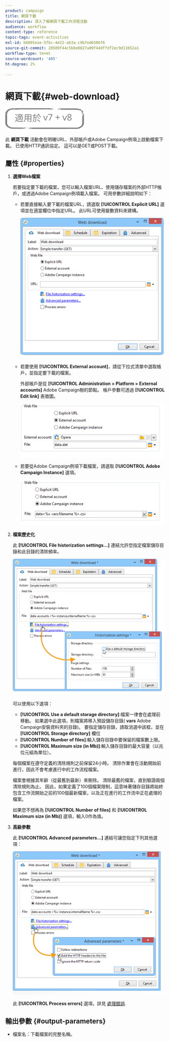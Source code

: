 ```yaml
---
product: campaign
title: 網頁下載
description: 深入了解網頁下載工作流程活動
audience: workflow
content-type: reference
topic-tags: event-activities
exl-id: b6005eae-5fbc-4e22-ab3a-c9b7ed6506f6
source-git-commit: 20509f44c5b8e0827a09f44dffdf2ec9d11652a1
workflow-type: tm+mt
source-wordcount: '405'
ht-degree: 2%

---
```


# 網頁下載{#web-download}

![](../../assets/common.svg)

此 **網頁下載** 活動會在明確URL、外部帳戶或Adobe Campaign例項上啟動檔案下載。 已使用HTTP通訊協定。 這可以是GET或POST下載。

## 屬性 {#properties}

1. **選擇Web檔案**

   若要指定要下載的檔案，您可以輸入檔案URL、使用儲存檔案的外部HTTP帳戶，或透過Adobe Campaign例項載入檔案。 可用參數詳細說明如下：

   * 若要直接輸入要下載的檔案URL，請選取 **[!UICONTROL Explicit URL]** 選項並在適當欄位中指定URL。 此URL可使用變數資料來建構。

      ![](assets/download_web_edit.png)

   * 若要使用 **[!UICONTROL External account]**，請從下拉式清單中選取帳戶，並指定要下載的檔案。

      外部帳戶是從 **[!UICONTROL Administration > Platform > External accounts]** Adobe Campaign樹的節點。 帳戶參數可透過 **[!UICONTROL Edit link]** 表徵圖。

      ![](assets/download_web_edit_external.png)

   * 若要從Adobe Campaign例項下載檔案，請選取 **[!UICONTROL Adobe Campaign Instance]** 選項。

      ![](assets/download_web_edit_instance.png)

1. **檔案歷史化**

   此 **[!UICONTROL File historization settings...]** 連結允許您指定檔案儲存目錄和此目錄的清除頻率。

   ![](assets/download_web_edit_hist.png)

   可以使用以下選項：

   * **[!UICONTROL Use a default storage directory]**:檔案一律會在處理前移動。 如果選中此選項，則檔案將移入預設儲存目錄( **vars** Adobe Campaign安裝資料夾的目錄)。 要指定儲存目錄，請取消選中該框，並在 **[!UICONTROL Storage directory]** 欄位
   * **[!UICONTROL Number of files]**:輸入儲存目錄中要保留的檔案數上限。
   * **[!UICONTROL Maximum size (in Mb)]**:輸入儲存目錄的最大容量（以兆位元組為單位）。

   每個檔案在遵守定義的清除規則之前保留24小時。 清除作業會在活動開始前進行，因此不會考慮進行中的工作流程檔案。

   檔案會根據其年齡（從最舊到最新）來刪除。 清除最舊的檔案，直到驗證兩個清除規則為止。 因此，如果定義了100個檔案限制，這意味著儲存目錄將始終包含工作流開始之前的100個最新檔案，以及正在進行的工作流中正在處理的檔案。

   如果您不想再為 **[!UICONTROL Number of files]** 和 **[!UICONTROL Maximum size (in Mb)]** 選項，輸入0作為值。

1. **高級參數**

   此 **[!UICONTROL Advanced parameters...]** 連結可讓您指定下列其他選項：

   ![](assets/download_web_edit_advanced.png)

   此 **[!UICONTROL Process errors]** 選項，詳見 [處理錯誤](monitoring-workflow-execution.md#processing-errors).

## 輸出參數 {#output-parameters}

* 檔案名：下載檔案的完整名稱。
